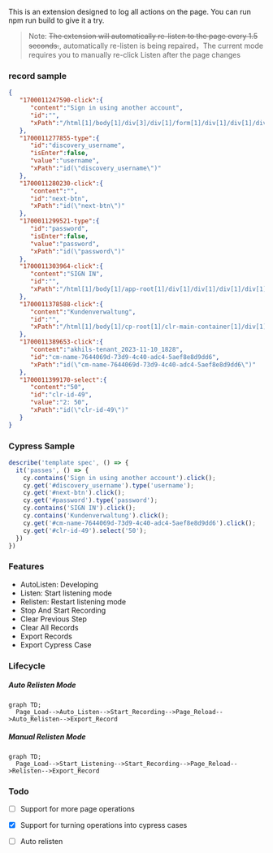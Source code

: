 This is an extension designed to log all actions on the page. You can run npm run build to give it a try.

> Note: ~~The extension will automatically re-listen to the page every 1.5 seconds.~~, automatically re-listen is being repaired，The current mode requires you to manually re-click Listen after the page changes

### record sample

```json
{
   "1700011247590-click":{
      "content":"Sign in using another account",
      "id":"",
      "xPath":"/html[1]/body[1]/div[3]/div[1]/form[1]/div[1]/div[1]/div[1]/div[4]/label[1]/a[1]"
   },
   "1700011277855-type":{
      "id":"discovery_username",
      "isEnter":false,
      "value":"username",
      "xPath":"id(\"discovery_username\")"
   },
   "1700011280230-click":{
      "content":"",
      "id":"next-btn",
      "xPath":"id(\"next-btn\")"
   },
   "1700011299521-type":{
      "id":"password",
      "isEnter":false,
      "value":"password",
      "xPath":"id(\"password\")"
   },
   "1700011303964-click":{
      "content":"SIGN IN",
      "id":"",
      "xPath":"/html[1]/body[1]/app-root[1]/div[1]/div[1]/div[1]/div[1]/app-enter-password-page[1]/div[1]/form[1]/div[1]/button[1]"
   },
   "1700011378588-click":{
      "content":"Kundenverwaltung",
      "id":"",
      "xPath":"/html[1]/body[1]/cp-root[1]/clr-main-container[1]/div[1]/div[1]/cp-nav[1]/clr-vertical-nav[1]/div[1]/div[3]/a[1]/span[1]"
   },
   "1700011389653-click":{
      "content":"akhils-tenant_2023-11-10_1828",
      "id":"cm-name-7644069d-73d9-4c40-adc4-5aef8e8d9dd6",
      "xPath":"id(\"cm-name-7644069d-73d9-4c40-adc4-5aef8e8d9dd6\")"
   },
   "1700011399170-select":{
      "content":"50",
      "id":"clr-id-49",
      "value":"2: 50",
      "xPath":"id(\"clr-id-49\")"
   }
}
```

### Cypress Sample
```javascript
describe('template spec', () => {
  it('passes', () => {
    cy.contains('Sign in using another account').click();
    cy.get('#discovery_username').type('username');
    cy.get('#next-btn').click();
    cy.get('#password').type('password');
    cy.contains('SIGN IN').click();
    cy.contains('Kundenverwaltung').click();
    cy.get('#cm-name-7644069d-73d9-4c40-adc4-5aef8e8d9dd6').click();
    cy.get('#clr-id-49').select('50');
  })
})

```

### Features

* AutoListen: Developing
* Listen: Start listening mode
* Relisten: Restart listening mode
* Stop And Start Recording
* Clear Previous Step
* Clear All Records
* Export Records
* Export Cypress Case

### Lifecycle

##### Auto Relisten Mode
```mermaid
graph TD;
  Page_Load-->Auto_Listen-->Start_Recording-->Page_Reload-->Auto_Relisten-->Export_Record
```

##### Manual Relisten Mode

```mermaid
graph TD;
  Page_Load-->Start_Listening-->Start_Recording-->Page_Reload-->Relisten-->Export_Record

```


### Todo

- [ ] Support for more page operations
- [x] Support for turning operations into cypress cases
- [ ] Auto relisten

